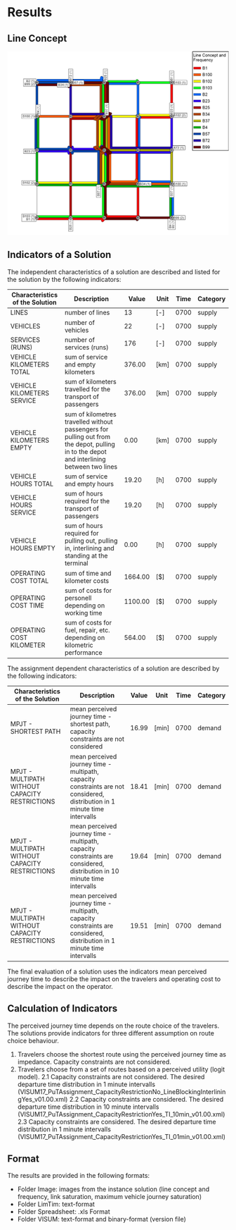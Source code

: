 # Results

## Line Concept
![line_concept](Image/Line_Concept.jpg)

## Indicators of a Solution
The independent characteristics of a solution are described and listed for the solution by the following indicators:

| Characteristics of the Solution						| Description																																	| Value	| Unit 	| Time 	| Category	|
| --- 													| --- 																																			| ---	| ---	| ---	| ---		|
| LINES													| number of lines																																| 13	| [-]	| 0700	| supply	|
| VEHICLES												| number of vehicles																															| 22	| [-]	| 0700	| supply	|
| SERVICES (RUNS)										| number of services (runs)																														| 176	| [-]	| 0700	| supply	|
| VEHICLE KILOMETERS TOTAL								| sum of service and empty kilometers																											| 376.00	| [km]	| 0700	| supply	|
| VEHICLE KILOMETERS SERVICE							| sum of kilometers travelled for the transport of passengers																					| 376.00	| [km]	| 0700	| supply	|
| VEHICLE KILOMETERS EMPTY								| sum of kilometres travelled without passengers for pulling out from the depot, pulling in to the depot and interlining between two lines		| 0.00	| [km]	| 0700	| supply	|
| VEHICLE HOURS TOTAL									| sum of service and empty hours																												| 19.20	| [h]	| 0700	| supply	|
| VEHICLE HOURS SERVICE									| sum of hours required for the transport of passengers																							| 19.20	| [h]	| 0700	| supply	|
| VEHICLE HOURS EMPTY									| sum of hours required for pulling out, pulling in, interlining and standing at the terminal													| 0.00	| [h]	| 0700	| supply	|
| OPERATING COST TOTAL									| sum of time and kilometer costs																												| 1664.00	| [$]	| 0700	| supply	|
| OPERATING COST TIME									| sum of costs for personell depending on working time																							| 1100.00	| [$]	| 0700	| supply	|
| OPERATING COST KILOMETER								| sum of costs for fuel, repair, etc. depending on kilometric performance																		| 564.00	| [$]	| 0700	| supply	|

The assignment dependent characteristics of a solution are described by the following indicators:

| Characteristics of the Solution						| Description																																	| Value	| Unit 	| Time 	| Category	|
| --- 													| --- 																																			| ---	| ---	| ---	| ---		|
| MPJT - SHORTEST PATH 									| mean perceived journey time - shortest path, capacity constraints are not considered 															| 16.99	| [min]	| 0700	| demand	|
| MPJT - MULTIPATH WITHOUT CAPACITY RESTRICTIONS		| mean perceived journey time - multipath, capacity constraints are not considered, distribution in 1 minute time intervalls 					| 18.41	| [min]	| 0700	| demand	|
| MPJT - MULTIPATH WITHOUT CAPACITY RESTRICTIONS		| mean perceived journey time - multipath, capacity constraints are considered, distribution in 10 minute time intervalls						| 19.64	| [min]	| 0700	| demand	|
| MPJT - MULTIPATH WITHOUT CAPACITY RESTRICTIONS		| mean perceived journey time - multipath, capacity constraints are considered, distribution in 1 minute time intervalls						| 19.51	| [min]	| 0700	| demand	|

The final evaluation of a solution uses the indicators mean perceived journey time to describe the impact on the travelers and operating cost to describe the impact on the operator.

## Calculation of Indicators
The perceived journey time depends on the route choice of the travelers. The solutions provide indicators for three different assumption on route choice behaviour. 
1.	Travelers choose the shortest route using the perceived journey time as impedance. Capacity constraints are not considered.
2.	Travelers choose from a set of routes based on a perceived utility (logit model). 
2.1	Capacity constraints are not considered. The desired departure time distribution in 1 minute intervalls (VISUM17_PuTAssignment_CapacityRestrictionNo_LineBlockingInterliningYes_v01.00.xml)
2.2	Capacity constraints are considered. The desired departure time distribution in 10 minute intervalls (VISUM17_PuTAssignment_CapacityRestrictionYes_TI_10min_v01.00.xml)
2.3	Capacity constraints are considered. The desired departure time distribution in 1 minute intervalls (VISUM17_PuTAssignment_CapacityRestrictionYes_TI_01min_v01.00.xml)

## Format
The  results are provided in the following formats:
-	Folder Image:	images from the instance solution (line concept and frequency, link saturation, maximum vehicle journey saturation)
-	Folder LimTim:  text-format 
-	Folder Spreadsheet: .xls Format
-	Folder VISUM:  text-format and binary-format (version file)
